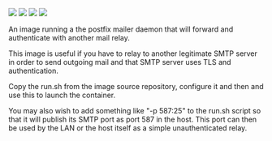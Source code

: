 ![](https://img.shields.io/docker/stars/redwyvern/postfix.svg)
![](https://img.shields.io/docker/pulls/redwyvern/postfix.svg)
![](https://img.shields.io/docker/automated/redwyvern/postfix.svg)
[![](https://images.microbadger.com/badges/image/redwyvern/postfix.svg)](https://microbadger.com/images/redwyvern/postfix "Get your own image badge on microbadger.com")

An image running a the postfix mailer daemon that will forward and authenticate with another mail relay.

This image is useful if you have to relay to another legitimate SMTP server in order to send outgoing mail and that SMTP server uses TLS and authentication.

Copy the run.sh from the image source repository, configure it and then and use this to launch the container.

You may also wish to add something like "-p 587:25" to the run.sh script so that it will publish its SMTP port as port 587 in the host. This port can then be used by the LAN or the host itself as a simple unauthenticated relay.
